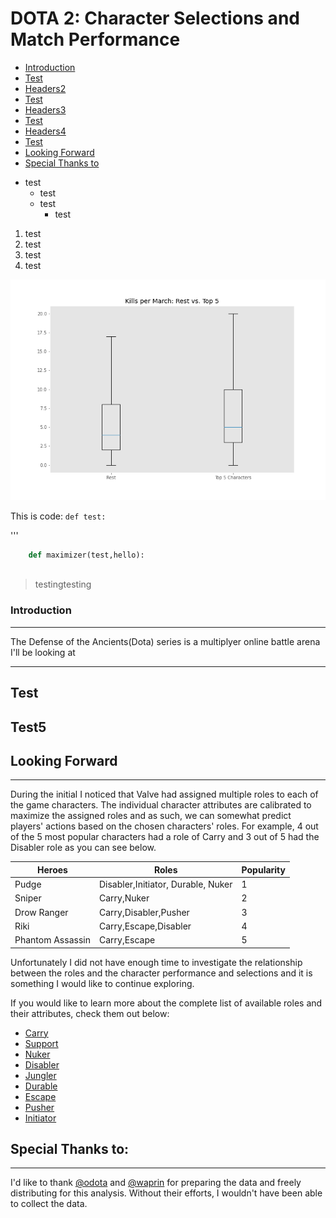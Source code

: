 # DOTA 2: Character Selections and Match Performance

- [Introduction](#intro)
- [Test](#test)
- [Headers2](#headers2)
- [Test](#test2)
- [Headers3](#headers3)
- [Test](#test3)
- [Headers4](#headers4)
- [Test](#test4)
- [Looking Forward](#future)
- [Special Thanks to](#thanks)


* test
    * test
    * test
        * test

1. test
1. test
1. test
1. test

![img](/img/box.png)

This is code: `def test:`

'''

```python
    def maximizer(test,hello):
        
```
>testingtesting

### Introduction
---
The Defense of the Ancients(Dota) series is a multiplyer online battle arena I'll be looking at 



---






## Test





## Test5

## Looking Forward
---
During the initial I noticed that Valve had assigned multiple roles to each of the game characters. The individual character attributes are calibrated to maximize the assigned roles and as such, we can somewhat predict players' actions based on the chosen characters' roles. For example, 4 out of the 5 most popular characters had a role of Carry and 3 out of 5 had the Disabler role as you can see below.


|Heroes|Roles|Popularity|
|---|---|---|
|Pudge|Disabler,Initiator, Durable, Nuker|1|
|Sniper|Carry,Nuker|2|
|Drow Ranger|Carry,Disabler,Pusher|3|
|Riki|Carry,Escape,Disabler|4|
|Phantom Assassin|Carry,Escape|5|


Unfortunately I did not have enough time to investigate the relationship between the roles and the character performance and selections and it is something I would like to continue exploring.


If you would like to learn more about the complete list of available roles and their attributes, check them out below:
* [Carry](https://dota2.gamepedia.com/Role#Carry)
* [Support](https://dota2.gamepedia.com/Role#Support)
* [Nuker](https://dota2.gamepedia.com/Role#Nuker)
* [Disabler](https://dota2.gamepedia.com/Role#Disabler)
* [Jungler](https://dota2.gamepedia.com/Role#Jungler)
* [Durable](https://dota2.gamepedia.com/Role#Durable)
* [Escape](https://dota2.gamepedia.com/Role#Escape)
* [Pusher](https://dota2.gamepedia.com/Role#Pusher)
* [Initiator](https://dota2.gamepedia.com/Role#Initiator)

## Special Thanks to: 
---
I'd like to thank [@odota](https://blog.opendota.com/2017/03/24/datadump2/) and [@waprin](https://github.com/waprin) for preparing the data and freely distributing for this analysis. Without their efforts, I wouldn't have been able to collect the data.